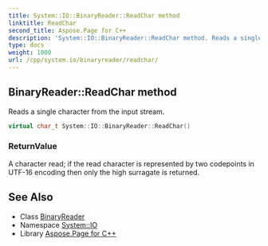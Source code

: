 ```yaml
---
title: System::IO::BinaryReader::ReadChar method
linktitle: ReadChar
second_title: Aspose.Page for C++
description: 'System::IO::BinaryReader::ReadChar method. Reads a single character from the input stream in C++.'
type: docs
weight: 1000
url: /cpp/system.io/binaryreader/readchar/
---
```

## BinaryReader::ReadChar method


Reads a single character from the input stream.

```cpp
virtual char_t System::IO::BinaryReader::ReadChar()
```


### ReturnValue

A character read; if the read character is represented by two codepoints in UTF-16 encoding then only the high surragate is returned.

## See Also

* Class [BinaryReader](../)
* Namespace [System::IO](../../)
* Library [Aspose.Page for C++](../../../)
